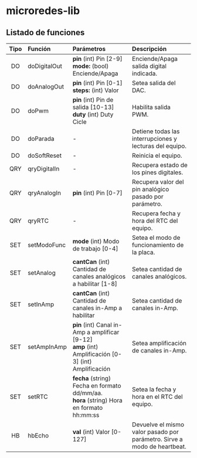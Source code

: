 # microredes-lib
## Listado de funciones

| Tipo | Función   |      Parámetros      |  Descripción |
|:--:|:----------|:-------------|:------|
| DO | doDigitalOut | **pin** (int) Pin [2-9] <br/> **mode:** (bool) Enciende/Apaga | Enciende/Apaga salida digital indicada. |
| DO | doAnalogOut | **pin** (int) Pin [0-1] <br/> **steps:** (int) Valor | Setea salida del DAC. |
| DO | doPwm | **pin** (int) Pin de salida [10-13] <br/> **duty** (int) Duty Cicle | Habilita salida PWM.
| DO | doParada | - | Detiene todas las interrupciones y lecturas del equipo. |
| DO | doSoftReset | - | Reinicia el equipo. |
| QRY | qryDigitalIn | - | Recupera estado de los pines digitales. |
| QRY | qryAnalogIn | **pin** (int) Pin [0-7] | Recupera valor del pin analógico pasado por parámetro. |
| QRY | qryRTC | - | Recupera fecha y hora del RTC del equipo. |
| SET | setModoFunc | **mode** (int) Modo de trabajo [0-4] | Setea el modo de funcionamiento de la placa. |
| SET | setAnalog | **cantCan** (int) Cantidad de canales analógicos a habilitar [1-8] | Setea cantidad de canales analógicos. |
| SET | setInAmp | **cantCan** (int) Cantidad de canales in-Amp a habilitar | Setea cantidad de canales in-Amp. |
| SET | setAmpInAmp | **pin** (int) Canal in-Amp a amplificar [9-12] <br/> **amp** (int) Amplificación [0-3] (int) Amplificación| Setea amplificación de canales in-Amp. |
| SET | setRTC | **fecha** (string) Fecha en formato dd/mm/aa. <br/> **hora** (string) Hora en formato hh:mm:ss | Setea la fecha y hora en el RTC del equipo. |
| HB | hbEcho | **val** (int) Valor [0-127] | Devuelve el mismo valor pasado por parámetro. Sirve a modo de heartbeat. |